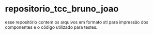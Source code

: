 # repositorio_tcc_bruno_joao
esse repositório contem os arquivos em formato stl para impressão dos componentes e o código utilizado para testes.
